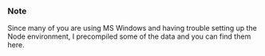 ### Note
Since many of you are using MS Windows and having trouble setting up the Node
environment, I precompiled some of the data and you can find them here.
